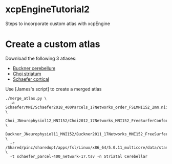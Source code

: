 # xcpEngineTutorial2
Steps to incorporate custom atlas with xcpEngine

# Create a custom atlas

Download the following 3 atlases:
  * [Buckner cerebellum](http://www.freesurfer.net/fswiki/CerebellumParcellation_Buckner2011)
  * [Choi striatum](https://surfer.nmr.mgh.harvard.edu/fswiki/StriatumParcellation_Choi2012)
  * [Schaefer cortical](https://github.com/ThomasYeoLab/CBIG/tree/master/stable_projects/brain_parcellation/Schaefer2018_LocalGlobal)

Use [James's script] to create a merged atlas

```
./merge_atlas.py \
  -a Schaefer/MNI/Schaefer2018_400Parcels_17Networks_order_FSLMNI152_2mm.nii.gz \
     Choi_JNeurophysiol12_MNI152/Choi2012_17Networks_MNI152_FreeSurferConformed1mm_LooseMask.nii.gz \
     Buckner_JNeurophysiol11_MNI152/Buckner2011_17Networks_MNI152_FreeSurferConformed1mm_LooseMask.nii.gz \
  -r /Shared/pinc/sharedopt/apps/fsl/Linux/x86_64/5.0.11_multicore/data/standard/MNI152_T1_2mm_brain.nii.gz \
  -t schaefer_parcel-400_network-17.tsv -n Striatal Cerebellar
```
